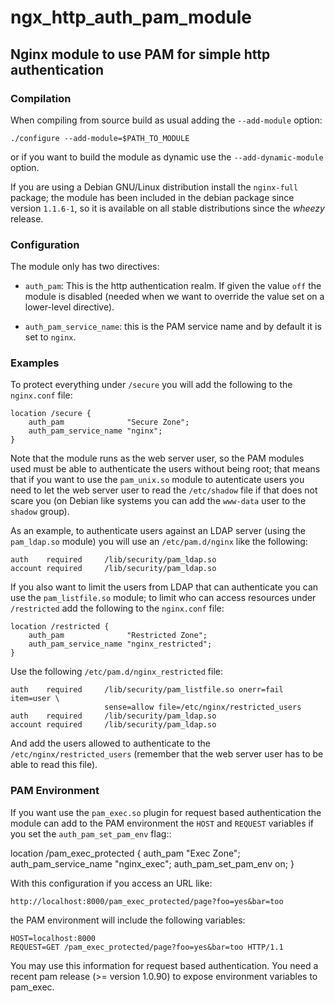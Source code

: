 # ngx_http_auth_pam_module

## Nginx module to use PAM for simple http authentication

### Compilation

When compiling from source build as usual adding the ``--add-module`` option:

	./configure --add-module=$PATH_TO_MODULE

or if you want to build the module as dynamic use the ``--add-dynamic-module``
option.

If you are using a Debian GNU/Linux distribution install the ``nginx-full``
package; the module has been included in the debian package since version
``1.1.6-1``, so it is available on all stable distributions since the *wheezy*
release.

### Configuration

The module only has two directives:

- ``auth_pam``: This is the http authentication realm. If given the value
  ``off`` the module is disabled (needed when we want to override the value
  set on a lower-level directive).

- ``auth_pam_service_name``: this is the PAM service name and by default it is
  set to ``nginx``.

### Examples

To protect everything under ``/secure`` you will add the following to the
``nginx.conf`` file:

	location /secure {
	    auth_pam              "Secure Zone";
	    auth_pam_service_name "nginx";
	}

Note that the module runs as the web server user, so the PAM modules used must
be able to authenticate the users without being root; that means that if you
want to use the ``pam_unix.so`` module to autenticate users you need to let the
web server user to read the ``/etc/shadow`` file if that does not scare you (on
Debian like systems you can add the ``www-data`` user to the ``shadow`` group).

As an example, to authenticate users against an LDAP server (using the
``pam_ldap.so`` module) you will use an ``/etc/pam.d/nginx`` like the
following:

	auth    required     /lib/security/pam_ldap.so
	account required     /lib/security/pam_ldap.so

If you also want to limit the users from LDAP that can authenticate you can
use the ``pam_listfile.so`` module; to limit who can access resources under
``/restricted`` add the following to the ``nginx.conf`` file:

	location /restricted {
	    auth_pam              "Restricted Zone";
	    auth_pam_service_name "nginx_restricted";
	}

Use the following ``/etc/pam.d/nginx_restricted`` file:

	auth    required     /lib/security/pam_listfile.so onerr=fail item=user \
	                     sense=allow file=/etc/nginx/restricted_users
	auth    required     /lib/security/pam_ldap.so
	account required     /lib/security/pam_ldap.so

And add the users allowed to authenticate to the ``/etc/nginx/restricted_users``
(remember that the web server user has to be able to read this file).

### PAM Environment

If you want use the ``pam_exec.so`` plugin for request based authentication the
module can add to the PAM environment the ``HOST`` and ``REQUEST`` variables if
you set the ``auth_pam_set_pam_env`` flag::

  location /pam_exec_protected {
    auth_pam              "Exec Zone";
    auth_pam_service_name "nginx_exec";
    auth_pam_set_pam_env  on;
  }

With this configuration if you access an URL like:

	http://localhost:8000/pam_exec_protected/page?foo=yes&bar=too

the PAM environment will include the following variables:

	HOST=localhost:8000
	REQUEST=GET /pam_exec_protected/page?foo=yes&bar=too HTTP/1.1

You may use this information for request based authentication.
You need a recent pam release (>= version 1.0.90) to expose environment
variables to pam_exec.
